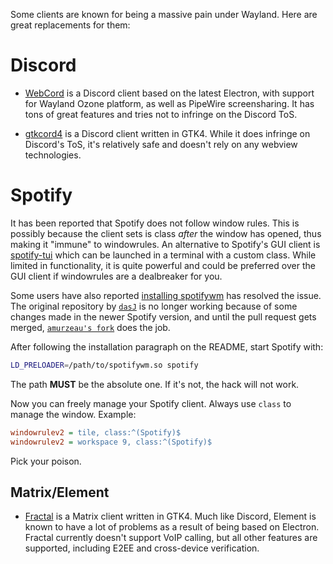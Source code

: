 Some clients are known for being a massive pain under Wayland. Here are great
replacements for them:

# Discord

- [WebCord](https://github.com/SpacingBat3/WebCord) is a Discord client based on
the latest Electron, with support for Wayland Ozone platform, as well as
PipeWire screensharing. It has tons of great features and tries not to infringe
on the Discord ToS.

- [gtkcord4](https://github.com/diamondburned/gtkcord4) is a Discord client written in GTK4.
While it does infringe on Discord's ToS, it's relatively safe and doesn't rely on any webview technologies.

# Spotify

It has been reported that Spotify does not follow window rules. This is possibly
because the client sets is class _after_ the window has opened, thus making it "immune"
to windowrules. An alternative to Spotify's GUI client is
[spotify-tui](https://github.com/Rigellute/spotify-tui) which can be launched in a terminal
with a custom class. While limited in functionality, it is quite powerful and could be
preferred over the GUI client if windowrules are a dealbreaker for you.

Some users have also reported [installing spotifywm](https://github.com/amurzeau/spotifywm) has resolved
the issue. The original repository by [`dasJ`](https://github.com/dasJ/spotifywm) is no longer working because of some changes made in the newer
Spotify version, and until the pull request gets merged, [`amurzeau's fork`](https://github.com/amurzeau/spotifywm) does the job.

After following the installation paragraph on the README, start Spotify with:

```bash
LD_PRELOADER=/path/to/spotifywm.so spotify
```

The path **MUST** be the absolute one. If it's not, the hack will not work.

Now you can freely manage your Spotify client. Always use `class` to manage the 
window. Example:

```ini
windowrulev2 = tile, class:^(Spotify)$
windowrulev2 = workspace 9, class:^(Spotify)$

```

Pick your poison. 

## Matrix/Element

- [Fractal](https://wiki.gnome.org/Apps/Fractal) is a Matrix client written in GTK4.
Much like Discord, Element is known to have a lot of problems as a result of being
based on Electron. Fractal currently doesn't support VoIP calling, but all other features
are supported, including E2EE and cross-device verification.
